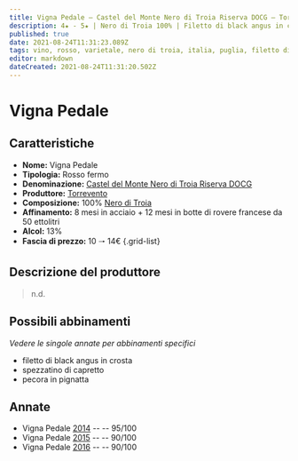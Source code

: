 ```yaml
---
title: Vigna Pedale – Castel del Monte Nero di Troia Riserva DOCG – Torrevento – Puglia (IT) – 10 🠒 14€
description: 4★ - 5★ | Nero di Troia 100% | Filetto di black angus in crosta – Spezzatino di capretto – Pecora in pignatta
published: true
date: 2021-08-24T11:31:23.089Z
tags: vino, rosso, varietale, nero di troia, italia, puglia, filetto di black angus in crosta, spezzatino di capretto, pecora in pignatta, 10 🠒 14€, 5 stelle
editor: markdown
dateCreated: 2021-08-24T11:31:20.502Z
---
```


# Vigna Pedale

## Caratteristiche
- **Nome:** Vigna Pedale
- **Tipologia:** Rosso fermo
- **Denominazione:** [Castel del Monte Nero di Troia Riserva DOCG](/denominazioni/Italia/Puglia/DOCG/Castel-del-Monte-Nero-di-Troia-Riserva)
- **Produttore:** [Torrevento](/produttori/Italia/Puglia/Torrevento) 
- **Composizione:** 100% [Nero di Troia](/vitigni/Italia/bacca-nera/nero-di-troia)
- **Affinamento:** 8 mesi in acciaio + 12 mesi in botte di rovere francese da 50 ettolitri
- **Alcol:** 13%
- **Fascia di prezzo:** 10 🠒 14€
{.grid-list}

## Descrizione del produttore

> n.d.

## Possibili abbinamenti
*Vedere le singole annate per abbinamenti specifici*

- filetto di black angus in crosta 
- spezzatino di capretto 
- pecora in pignatta

## Annate
- Vigna Pedale [2014](vini/Italia/Puglia/Torrevento/Vigna-Pedale/2014) -- <span class="star-5"></span> -- 95/100
- Vigna Pedale [2015](vini/Italia/Puglia/Torrevento/Vigna-Pedale/2015) -- <span class="star-4"></span> -- 90/100
- Vigna Pedale [2016](vini/Italia/Puglia/Torrevento/Vigna-Pedale/2016) -- <span class="star-4"></span> -- 90/100
